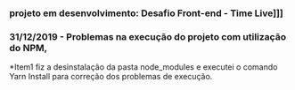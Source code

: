 ### projeto em desenvolvimento: Desafio Front-end - Time Live]]]

### 31/12/2019 - Problemas na execução do projeto com utilização do NPM,

*Item1  fiz a desinstalação da pasta node_modules e executei o comando Yarn Install para 
correção dos problemas de execução.